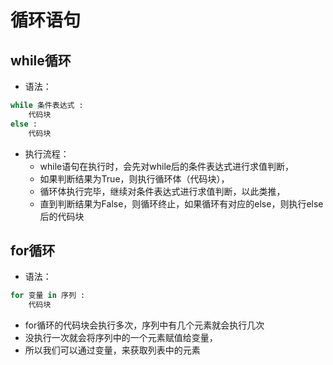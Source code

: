 # 循环语句

## while循环

- 语法：
```python
while 条件表达式 :
    代码块
else :
    代码块
```
- 执行流程：
    + while语句在执行时，会先对while后的条件表达式进行求值判断，
    + 如果判断结果为True，则执行循环体（代码块），
    + 循环体执行完毕，继续对条件表达式进行求值判断，以此类推，
    + 直到判断结果为False，则循环终止，如果循环有对应的else，则执行else后的代码块

## for循环
- 语法：
```python
for 变量 in 序列 :
    代码块
```
- for循环的代码块会执行多次，序列中有几个元素就会执行几次
- 没执行一次就会将序列中的一个元素赋值给变量，
- 所以我们可以通过变量，来获取列表中的元素